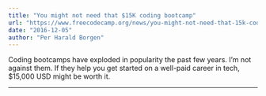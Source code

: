 ```yaml
---
title: "You might not need that $15K coding bootcamp"
url: "https://www.freecodecamp.org/news/you-might-not-need-that-15k-coding-bootcamp-be0ba9697885/"
date: "2016-12-05"
author: "Per Harald Borgen"
---
```


Coding bootcamps have exploded in popularity the past few years. I’m not against them. If they help you get started on a well-paid career in tech, \$15,000 USD might be worth it.

---
